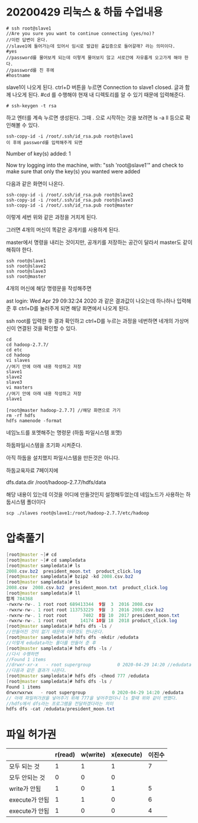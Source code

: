 # 20200429 리눅스 & 하둡 수업내용



```
# ssh root@slave1
//Are you sure you want to continue connecting (yes/no)? 
//이런 답변이 온다.
//slave1에 들어가는데 있어서 임시로 발급된 출입증으로 들어갈래? 라는 의미이다.
#yes
//password를 물어보게 되는데 이렇게 물어보지 않고 서로간에 자유롭게 오고가게 해야 한다.
//password를 친 후에
#hostname
```

slave1이 나오게 된다.
ctrl+D 버튼을 누르면
Connection to slave1 closed. 글과 함께 나오게 된다.
#cd 를 수행해야 현재 내 디렉토리를 알 수 있기 때문에 입력해준다. 

```
# ssh-keygen -t rsa
```

하고 엔터를 계속 누르면 생성된다.
그때 . 으로 시작하는 것을 보려면 
ls -a
ll 등으로 확인해볼 수 있다.

```
ssh-copy-id -i /root/.ssh/id_rsa.pub root@slave1
이 후에 password를 입력해주게 되면
```

Number of key(s) added: 1

Now try logging into the machine, with:   "ssh 'root@slave1'"
and check to make sure that only the key(s) you wanted were added

다음과 같은 화면이 나온다.

```
ssh-copy-id -i /root/.ssh/id_rsa.pub root@slave2
ssh-copy-id -i /root/.ssh/id_rsa.pub root@slave3
ssh-copy-id -i /root/.ssh/id_rsa.pub root@master
```

이렇게 세번 위와 같은 과정을 거치게 된다.

그러면 4개의 머신이 똑같은 공개키를 사용하게 된다.

master에서 명령을 내리는 것이지만, 공개키를 저장하는 공간이 달라서 master도 같이 해줘야 한다.

```
ssh root@slave1
ssh root@slave2
ssh root@slave3
ssh root@master
```

4개의 머신에 해당 명령문을 작성해주면

ast login: Wed Apr 29 09:32:24 2020 과 같은 결과값이 나오는데 하나하나 입력해준 후 ctrl+D를 눌러주게 되면 해당 화면에서 나오게 된다.

ssh root를 입력한 후 결과 확인하고 ctrl+D를 누르는 과정을 네번하면 네개의 가상머신이 연결된 것을 확인할 수 있다.

```
cd
cd hadoop-2.7.7/
cd etc
cd hadoop
vi slaves
//여기 안에 아래 내용 작성하고 저장
slave1
slave2
slave3
vi masters
//여기 안에 아래 내용 작성하고 저장
slave1
```

```
[root@master hadoop-2.7.7] //해당 화면으로 가기
rm -rf hdfs
hdfs namenode -format
```

네임노드를 포멧해주는 명령문 (하둡 파일시스템 포맷)

하둡파일시스템을 초기화 시켜준다.

아직 하둡을 설치했지 파일시스템을 만든것은 아니다. 

하둡교육자료 7페이지에

<property>
<name>dfs.data.dir</name>
<value>/root/hadoop-2.7.7/hdfs/data</value>
</property> 

해당 내용이 있는데 이것을 어디에 만들것인지 설정해두었는데 네임노드가 사용하는 하둡시스템 폴더이다

```
scp ./slaves root@slave1:/root/hadoop-2.7.7/etc/hadoop
```



# 압축풀기

```java
[root@master ~]# cd
[root@master ~]# cd sampledata
[root@master sampledata]# ls
2008.csv.bz2  president_moon.txt  product_click.log
[root@master sampledata]# bzip2 -kd 2008.csv.bz2
[root@master sampledata]# ls
2008.csv  2008.csv.bz2  president_moon.txt  product_click.log
[root@master sampledata]# ll
합계 784368
-rwxrw-rw-. 1 root root 689413344  9월  3  2016 2008.csv
-rwxrw-rw-. 1 root root 113753229  9월  3  2016 2008.csv.bz2
-rwxrw-rw-. 1 root root      7402  8월 10  2017 president_moon.txt
-rwxrw-rw-. 1 root root     14174 10월 18  2018 product_click.log
[root@master sampledata]# hdfs dfs -ls /
//만들어진 것이 없기 때문에 아무것도 안나온다.
[root@master sampledata]# hdfs dfs -mkdir /edudata
//이렇게 edudata라는 폴더를 만들어 준 후 
[root@master sampledata]# hdfs dfs -ls /
//다시 수행하면 
//Found 1 items
//drwxr-xr-x   - root supergroup          0 2020-04-29 14:20 //edudata
//다음과 같은 결과가 나온다.
[root@master sampledata]# hdfs dfs -chmod 777 /edudata
[root@master sampledata]# hdfs dfs -ls /
Found 1 items
drwxrwxrwx   - root supergroup          0 2020-04-29 14:20 /edudata
// 아래 파일허가권을 넣어주기 위해 777을 넣어주었더니 ls 할때 위와 같이 변했다.    
//hdfs에서 dfs라는 프로그램을 전달하겠다라는 의미
hdfs dfs -cat /edudata/president_moon.txt

```



# 파일 허가권

 

|                | r(read) | w(write) | x(execute) | 이진수 |
| -------------- | ------- | -------- | ---------- | ------ |
| 모두 되는 것   | 1       | 1        | 1          | 7      |
| 모두 안되는 것 | 0       | 0        | 0          |        |
| write가 안됨   | 1       | 0        | 1          | 5      |
| execute가 안됨 | 1       | 1        | 0          | 6      |
| execute가 안됨 | 1       | 0        | 0          | 4      |



